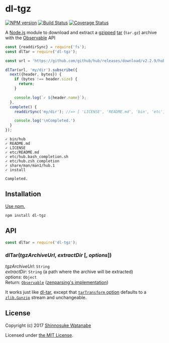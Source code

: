 # dl-tgz

[![NPM version](https://img.shields.io/npm/v/dl-tgz.svg)](https://www.npmjs.com/package/dl-tgz)
[![Build Status](https://travis-ci.org/shinnn/dl-tgz.svg?branch=master)](https://travis-ci.org/shinnn/dl-tgz)
[![Coverage Status](https://img.shields.io/coveralls/shinnn/dl-tgz.svg)](https://coveralls.io/github/shinnn/dl-tgz?branch=master)

A [Node.js](https://nodejs.org/) module to download and extract a [gzipped](https://tools.ietf.org/html/rfc1952) [tar](https://www.gnu.org/software/tar/) (`tar.gz`) archive with the [Observable](https://tc39.github.io/proposal-observable/) API

```javascript
const {readdirSync} = require('fs');
const dlTar = require('dl-tgz');

const url = 'https://github.com/github/hub/releases/download/v2.2.9/hub-darwin-amd64-2.2.9.tgz';

dlTar(url, 'my/dir').subscribe({
  next({header, bytes}) {
    if (bytes !== header.size) {
      return;
    }

    console.log(`✓ ${header.name}`);
  },
  complete() {
    readdirSync('my/dir'); //=> [ 'LICENSE', 'README.md', 'bin', 'etc', ...]

    console.log('\nCompleted.')
  }
});
```

```
✓ bin/hub
✓ README.md
✓ LICENSE
✓ etc/README.md
✓ etc/hub.bash_completion.sh
✓ etc/hub.zsh_completion
✓ share/man/man1/hub.1
✓ install

Completed.
```

## Installation

[Use npm.](https://docs.npmjs.com/cli/install)

```
npm install dl-tgz
```

## API

```javascript
const dlTar = require('dl-tgz');
```

### dlTar(*tgzArchiveUrl*, *extractDir* [, *options*])

*tgzArchiveUrl*: `String`  
*extractDir*: `String` (a path where the archive will be extracted)  
*options*: `Object`  
Return: [`Observable`](https://github.com/tc39/proposal-observable#observable) ([zenparsing's implementation](https://github.com/zenparsing/zen-observable))

It works just like [dl-tar](https://github.com/shinnn/dl-tar), except that [`tarTransform` option](https://github.com/shinnn/dl-tar#tartransform) defaults to a [`zlib.Gunzip`](https://nodejs.org/api/zlib.html#zlib_class_zlib_gunzip) stream and unchangeable.

## License

Copyright (c) 2017 [Shinnosuke Watanabe](https://github.com/shinnn)

Licensed under [the MIT License](./LICENSE).
